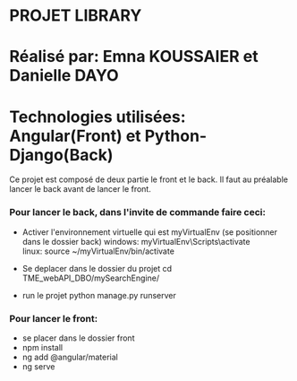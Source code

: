 # PROJET LIBRARY
# Réalisé par: Emna KOUSSAIER et Danielle DAYO
# Technologies utilisées: Angular(Front) et Python-Django(Back)

Ce projet est composé de deux partie le front et le back.
Il faut au préalable lancer le back avant de lancer le front.

### Pour lancer le back, dans l'invite de commande faire ceci:

- Activer l'environnement virtuelle qui est myVirtualEnv (se positionner dans le dossier back)
windows: myVirtualEnv\Scripts\activate  
linux: source ~/myVirtualEnv/bin/activate

- Se deplacer dans le dossier du projet
cd TME_webAPI_DBO/mySearchEngine/

- run le projet
python manage.py runserver


### Pour lancer le front:

- se placer dans le dossier front
- npm install
- ng add @angular/material   
- ng serve




